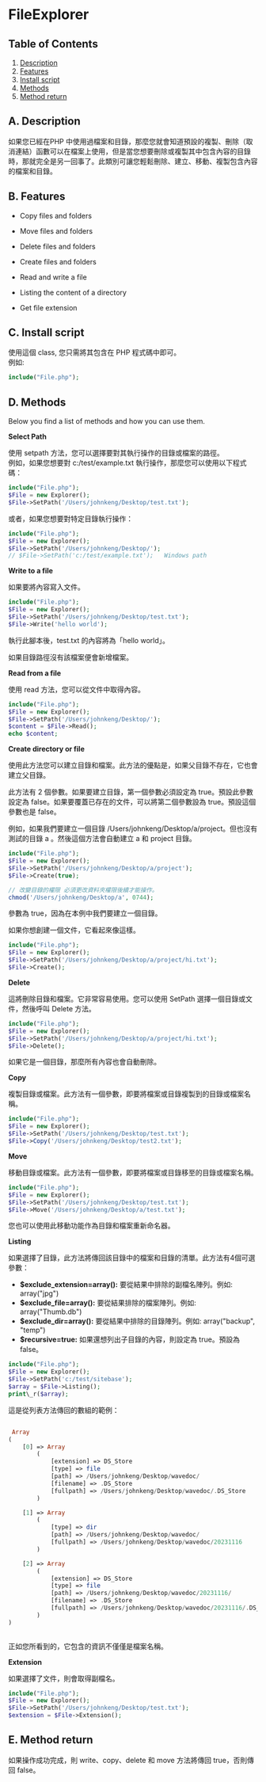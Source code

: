 FileExplorer
============

Table of Contents
-----------------

1.  [Description](#a)
2.  [Features](#b)
3.  [Install script](#c)
4.  [Methods](#d)
5.  [Method return](#e)

A. Description
--------------

如果您已經在PHP 中使用過檔案和目錄，那麼您就會知道預設的複製、刪除（取消連結）函數可以在檔案上使用，但是當您想要刪除或複製其中包含內容的目錄時，那就完全是另一回事了。此類別可讓您輕鬆刪除、建立、移動、複製包含內容的檔案和目錄。

B. Features
-----------

*   Copy files and folders  
    
*   Move files and folders  
    
*   Delete files and folders  
    
*   Create files and folders  
    
*   Read and write a file  
    
*   Listing the content of a directory  
    
*   Get file extension  
    

C. Install script
-----------------

使用這個 class, 您只需將其包含在 PHP 程式碼中即可。  
例如:
```php
include("File.php");  
```

D. Methods
----------

Below you find a list of methods and how you can use them.

**Select Path**

使用 setpath 方法，您可以選擇要對其執行操作的目錄或檔案的路徑。  
例如，如果您想要對 c:/test/example.txt 執行操作，那麼您可以使用以下程式碼：

```php
include("File.php");  
$File = new Explorer();  
$File->SetPath('/Users/johnkeng/Desktop/test.txt');
```

或者，如果您想要對特定目錄執行操作：

```php
include("File.php");  
$File = new Explorer();  
$File->SetPath('/Users/johnkeng/Desktop/');
// $File->SetPath('c:/test/example.txt');   Windows path
```

**Write to a file**

如果要將內容寫入文件。
```php
include("File.php");  
$File = new Explorer();  
$File->SetPath('/Users/johnkeng/Desktop/test.txt');
$File->Write('hello world');
```

執行此腳本後，test.txt 的內容將為「hello world」。

如果目錄路徑沒有該檔案便會新增檔案。

**Read from a file**

使用 read 方法，您可以從文件中取得內容。

```php
include("File.php");  
$File = new Explorer();  
$File->SetPath('/Users/johnkeng/Desktop/');
$content = $File->Read();  
echo $content;
```

**Create directory or file**

使用此方法您可以建立目錄和檔案。此方法的優點是，如果父目錄不存在，它也會建立父目錄。

此方法有 2 個參數。如果要建立目錄，第一個參數必須設定為 true。預設此參數設定為 false。如果要覆蓋已存在的文件，可以將第二個參數設為 true。預設這個參數也是 false。

例如，如果我們要建立一個目錄 /Users/johnkeng/Desktop/a/project。但也沒有測試的目錄 a 。然後這個方法會自動建立 a 和 project 目錄。
```php
include("File.php");  
$File = new Explorer();  
$File->SetPath('/Users/johnkeng/Desktop/a/project');
$File->Create(true);

// 改變目錄的權限 必須更改資料夾權限後續才能操作。
chmod('/Users/johnkeng/Desktop/a', 0744);
```

參數為 true，因為在本例中我們要建立一個目錄。

  

如果你想創建一個文件，它看起來像這樣。
```php
include("File.php");  
$File = new Explorer();  
$File->SetPath('/Users/johnkeng/Desktop/a/project/hi.txt');  
$File->Create();  
```
**Delete**

這將刪除目錄和檔案。它非常容易使用。您可以使用 SetPath 選擇一個目錄或文件，然後呼叫 Delete 方法。
```php
include("File.php");  
$File = new Explorer();  
$File->SetPath('/Users/johnkeng/Desktop/a/project/hi.txt'); 
$File->Delete();  
```

如果它是一個目錄，那麼所有內容也會自動刪除。

**Copy**

複製目錄或檔案。此方法有一個參數，即要將檔案或目錄複製到的目錄或檔案名稱。
```php
include("File.php");  
$File = new Explorer();  
$File->SetPath('/Users/johnkeng/Desktop/test.txt');
$File->Copy('/Users/johnkeng/Desktop/test2.txt');
```

**Move**

移動目錄或檔案。此方法有一個參數，即要將檔案或目錄移至的目錄或檔案名稱。
```php
include("File.php");  
$File = new Explorer();  
$File->SetPath('/Users/johnkeng/Desktop/test.txt');
$File->Move('/Users/johnkeng/Desktop/a/test.txt');  
```

您也可以使用此移動功能作為目錄和檔案重新命名器。

**Listing**

如果選擇了目錄，此方法將傳回該目錄中的檔案和目錄的清單。此方法有4個可選參數：

*   **$exclude\_extension=array():** 要從結果中排除的副檔名陣列。例如: array("jpg")
*   **$exclude\_file=array():** 要從結果排除的檔案陣列。例如: array("Thumb.db")
*   **$exclude\_dir=array():** 要從結果中排除的目錄陣列。例如: array("backup", "temp")
*   **$recursive=true:** 如果還想列出子目錄的內容，則設定為 true。預設為 false。

```php
include("File.php");  
$File = new Explorer();  
$File->SetPath('c:/test/sitebase');  
$array = $File->Listing();  
print\_r($array);
```
這是從列表方法傳回的數組的範例：
```php

 Array
(
    [0] => Array
        (
            [extension] => DS_Store
            [type] => file
            [path] => /Users/johnkeng/Desktop/wavedoc/
            [filename] => .DS_Store
            [fullpath] => /Users/johnkeng/Desktop/wavedoc/.DS_Store
        )

    [1] => Array
        (
            [type] => dir
            [path] => /Users/johnkeng/Desktop/wavedoc/
            [fullpath] => /Users/johnkeng/Desktop/wavedoc/20231116
        )

    [2] => Array
        (
            [extension] => DS_Store
            [type] => file
            [path] => /Users/johnkeng/Desktop/wavedoc/20231116/
            [filename] => .DS_Store
            [fullpath] => /Users/johnkeng/Desktop/wavedoc/20231116/.DS_Store
        )
)
    
```

正如您所看到的，它包含的資訊不僅僅是檔案名稱。

**Extension**

如果選擇了文件，則會取得副檔名。
```php
include("File.php");  
$File = new Explorer();  
$File->SetPath('/Users/johnkeng/Desktop/test.txt');  
$extension = $File->Extension();  
```

E. Method return
----------------

如果操作成功完成，則 write、copy、delete 和 move 方法將傳回 true，否則傳回 false。